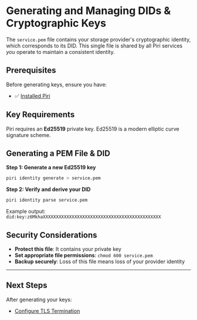 # Generating and Managing DIDs & Cryptographic Keys

The `service.pem` file contains your storage provider's cryptographic identity, which corresponds to its DID. This single file is shared by all Piri services _you_ operate to maintain a consistent identity.

## Prerequisites

Before generating keys, ensure you have:
- ✅ [Installed Piri](./installation.md)

## Key Requirements

Piri requires an **Ed25519** private key. Ed25519 is a modern elliptic curve signature scheme.

## Generating a PEM File & DID

**Step 1: Generate a new Ed25519 key**

```bash
piri identity generate > service.pem
```

**Step 2: Verify and derive your DID**

```bash
piri identity parse service.pem
```

Example output: `did:key:z6MkhaXXXXXXXXXXXXXXXXXXXXXXXXXXXXXXXXXXXXXXXXXXXXX`

## Security Considerations

- **Protect this file**: It contains your private key
- **Set appropriate file permissions**: `chmod 600 service.pem`
- **Backup securely**: Loss of this file means loss of your provider identity

---

## Next Steps

After generating your keys:
- [Configure TLS Termination](./tls-termination.md)
